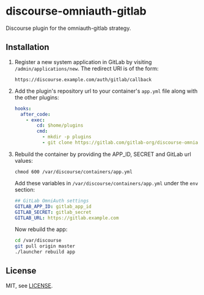 discourse-omniauth-gitlab
=========================

Discourse plugin for the omniauth-gitlab strategy.

## Installation

1. Register a new system application in GitLab by visiting `/admin/applications/new`.
    The redirect URI is of the form:

    ```
    https://discourse.example.com/auth/gitlab/callback
    ```

1. Add the plugin's repository url to your container's `app.yml` file along with
   the other plugins:

    ```yaml
    hooks:
      after_code:
        - exec:
            cd: $home/plugins
            cmd:
              - mkdir -p plugins
              - git clone https://gitlab.com/gitlab-org/discourse-omniauth-gitlab.git
    ```

1. Rebuild the container by providing the APP_ID, SECRET and GitLab url values:

    ```
    chmod 600 /var/discourse/containers/app.yml
    ```

    Add these variables in `/var/discourse/containers/app.yml` under the `env` section:

    ```yaml
    ## GitLab OmniAuth settings
    GITLAB_APP_ID: gitlab_app_id
    GITLAB_SECRET: gitlab_secret
    GITLAB_URL: https://gitlab.example.com
    ```

    Now rebuild the app:

    ```bash
    cd /var/discourse
    git pull origin master
    ./launcher rebuild app
    ```

## License

MIT, see [LICENSE](./LICENSE).
